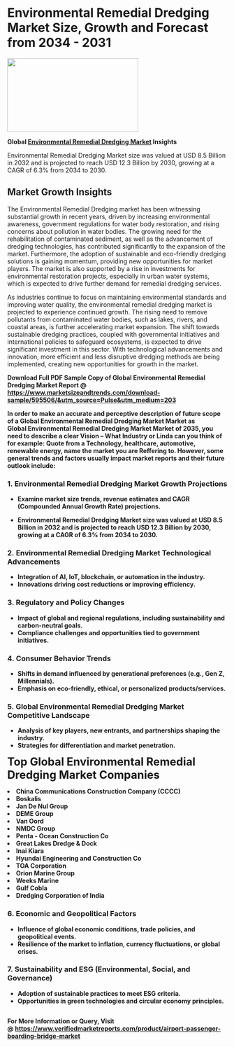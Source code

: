 <H1>Environmental Remedial Dredging Market Size, Growth and Forecast from 2034 - 2031</H1><img class="aligncenter size-medium wp-image-584254" src="https://thirdeyenews.in/wp-content/uploads/2034/09/Global-Market-Research-300x168.jpeg" alt="" width="300" height="168" /><p><strong>Global&nbsp;<a href="https://www.marketsizeandtrends.com/download-sample/595506/&amp;utm_source=Pulse&amp;utm_medium=203">Environmental Remedial Dredging Market</a> Insights</strong></p><p>Environmental Remedial Dredging Market size was valued at USD 8.5 Billion in 2032 and is projected to reach USD 12.3 Billion by 2030, growing at a CAGR of 6.3% from 2034 to 2030.</p><p><h2>Market Growth Insights</h2> <p>The Environmental Remedial Dredging market has been witnessing substantial growth in recent years, driven by increasing environmental awareness, government regulations for water body restoration, and rising concerns about pollution in water bodies. The growing need for the rehabilitation of contaminated sediment, as well as the advancement of dredging technologies, has contributed significantly to the expansion of the market. Furthermore, the adoption of sustainable and eco-friendly dredging solutions is gaining momentum, providing new opportunities for market players. The market is also supported by a rise in investments for environmental restoration projects, especially in urban water systems, which is expected to drive further demand for remedial dredging services.</p> <p><strong></strong></p> <p>As industries continue to focus on maintaining environmental standards and improving water quality, the environmental remedial dredging market is projected to experience continued growth. The rising need to remove pollutants from contaminated water bodies, such as lakes, rivers, and coastal areas, is further accelerating market expansion. The shift towards sustainable dredging practices, coupled with governmental initiatives and international policies to safeguard ecosystems, is expected to drive significant investment in this sector. With technological advancements and innovation, more efficient and less disruptive dredging methods are being implemented, creating new opportunities for growth in the market.</p> <p><strong></p><p><span class=""><strong>Download Full PDF Sample Copy of Global Environmental Remedial Dredging Market Report</strong> @ <a href="https://www.marketsizeandtrends.com/download-sample/595506/&amp;utm_source=Pulse&amp;utm_medium=203" target="_blank">https://www.marketsizeandtrends.com/download-sample/595506/&amp;utm_source=Pulse&amp;utm_medium=203</a></span></p><p>In order to make an accurate and perceptive description of future scope of a Global&nbsp;Environmental Remedial Dredging Market Market as Global&nbsp;Environmental Remedial Dredging Market Market of 2035, you need to describe a clear Vision &ndash; What Industry or Linda can you think of for example: Quote from a Technology, healthcare, automotive, renewable energy, name the market you are Reffering to. However, some general trends and factors usually impact market reports and their future outlook include:</p><h3>1.&nbsp;<strong>Environmental Remedial Dredging Market Growth Projections</strong></h3><ul><li>Examine market size trends, revenue estimates and CAGR (Compounded Annual Growth Rate) projections.</li><li><p>Environmental Remedial Dredging Market size was valued at USD 8.5 Billion in 2032 and is projected to reach USD 12.3 Billion by 2030, growing at a CAGR of 6.3% from 2034 to 2030.</p></li></ul><h3>2.&nbsp;<strong>Environmental Remedial Dredging Market Technological Advancements</strong></h3><ul><li>Integration of AI, IoT, blockchain, or automation in the industry.</li><li>Innovations driving cost reductions or improving efficiency.</li></ul><h3>3.&nbsp;<strong>Regulatory and Policy Changes</strong></h3><ul><li>Impact of global and regional regulations, including sustainability and carbon-neutral goals.</li><li>Compliance challenges and opportunities tied to government initiatives.</li></ul><h3>4.&nbsp;<strong>Consumer Behavior Trends</strong></h3><ul><li>Shifts in demand influenced by generational preferences (e.g., Gen Z, Millennials).</li><li>Emphasis on eco-friendly, ethical, or personalized products/services.</li></ul><h3>5.&nbsp;<strong>Global Environmental Remedial Dredging Market Competitive Landscape</strong></h3><ul><li>Analysis of key players, new entrants, and partnerships shaping the industry.</li><li>Strategies for differentiation and market penetration.</li></ul><p data-pm-slice="1 1 []"><span style="color: inherit; font-family: inherit; font-size: 25px;">Top Global Environmental Remedial Dredging Market Companies</span></p><div class="" data-test-id=""><p><li>China Communications Construction Company (CCCC)</li><li> Boskalis</li><li> Jan De Nul Group</li><li> DEME Group</li><li> Van Oord</li><li> NMDC Group</li><li> Penta - Ocean Construction Co</li><li> Great Lakes Dredge & Dock</li><li> Inai Kiara</li><li> Hyundai Engineering and Construction Co</li><li> TOA Corporation</li><li> Orion Marine Group</li><li> Weeks Marine</li><li> Gulf Cobla</li><li> Dredging Corporation of India</li></p></div><h3>6.&nbsp;<strong>Economic and Geopolitical Factors</strong></h3><ul><li>Influence of global economic conditions, trade policies, and geopolitical events.</li><li>Resilience of the market to inflation, currency fluctuations, or global crises.</li></ul><h3>7.&nbsp;<strong>Sustainability and ESG (Environmental, Social, and Governance)</strong></h3><ul><li>Adoption of sustainable practices to meet ESG criteria.</li><li>Opportunities in green technologies and circular economy principles.</li></ul><h2><strong style="font-size: 14px;">For More Information or Query, Visit @&nbsp;</strong><a style="background-color: #ffffff; font-size: 14px;" href="https://www.marketsizeandtrends.com/report/environmental-remedial-dredging-market/" target="_blank">https://www.verifiedmarketreports.com/product/airport-passenger-boarding-bridge-market</a></h2>
